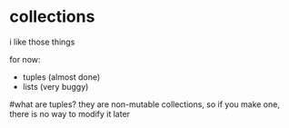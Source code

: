 # collections
 i like those things 

for now:

* tuples (almost done)
* lists (very buggy)


#what are tuples?
they are non-mutable collections, so if you make one, there is no way to modify it later
